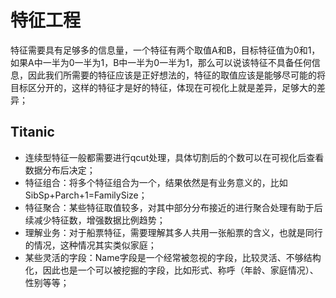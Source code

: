# 特征工程

特征需要具有足够多的信息量，一个特征有两个取值A和B，目标特征值为0和1，如果A中一半为0一半为1，B中一半为0一半为1，那么可以说该特征不具备任何信息，因此我们所需要的特征应该是正好想法的，特征的取值应该是能够尽可能的将目标区分开的，这样的特征才是好的特征，体现在可视化上就是差异，足够大的差异；

## Titanic
- 连续型特征一般都需要进行qcut处理，具体切割后的个数可以在可视化后查看数据分布后决定；
- 特征组合：将多个特征组合为一个，结果依然是有业务意义的，比如SibSp+Parch+1=FamilySize；
- 特征聚合：某些特征取值较多，对其中部分分布接近的进行聚合处理有助于后续减少特征数，增强数据比例趋势；
- 理解业务：对于船票特征，需要理解其多人共用一张船票的含义，也就是同行的情况，这种情况其实类似家庭；
- 某些灵活的字段：Name字段是一个经常被忽视的字段，比较灵活、不够结构化，因此也是一个可以被挖掘的字段，比如形式、称呼（年龄、家庭情况）、性别等等；
